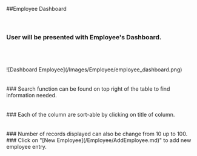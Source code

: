 ##Employee Dashboard
<br/>
<br/>
<br/>
### User will be presented with Employee's Dashboard.
<br/>
<br/>
<br/>
![Dashboard Employee](/Images/Employee/employee_dashboard.png)
<br/>
<br/>
<br/>
### Search function can be found on top right of the table to find information needed.
<br/>
<br/>
<br/>
### Each of the column are sort-able by clicking on title of column.
<br/>
<br/>
<br/>
### Number of records displayed can also be change from 10 up to 100.
### Click on "[New Employee](/Employee/AddEmployee.md)" to add new employee entry.
